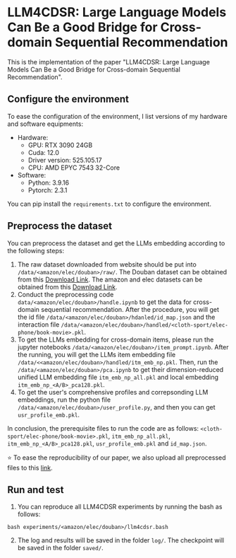 # LLM4CDSR: Large Language Models Can Be a Good Bridge for Cross-domain Sequential Recommendation

This is the implementation of the paper "LLM4CDSR: Large Language Models Can Be a Good Bridge for Cross-domain Sequential Recommendation".

## Configure the environment

To ease the configuration of the environment, I list versions of my hardware and software equipments:

- Hardware:
  - GPU: RTX 3090 24GB
  - Cuda: 12.0
  - Driver version: 525.105.17
  - CPU: AMD EPYC 7543 32-Core
- Software:
  - Python: 3.9.16
  - Pytorch: 2.3.1

You can pip install the `requirements.txt` to configure the environment.

## Preprocess the dataset

You can preprocess the dataset and get the LLMs embedding according to the following steps:

1. The raw dataset downloaded from website should be put into `/data/<amazon/elec/douban>/raw/`. The Douban dataset can be obtained from this [Download Link](https://www.researchgate.net/publication/350793434_Douban_dataset_ratings_item_details_user_profiles_tags_and_reviews). The amazon and elec datasets can be obtained from this [Download Link](https://cseweb.ucsd.edu/~jmcauley/datasets/amazon_v2/).
2. Conduct the preprocessing code `data/<amazon/elec/douban>/handle.ipynb` to get the data for cross-domain sequential recommendation. After the procedure, you will get the id file  `/data/<amazon/elec/douban>/hdanled/id_map.json` and the interaction file  `/data/<amazon/elec/douban>/handled/<cloth-sport/elec-phone/book-movie>.pkl`.
3. To get the LLMs embedding for cross-domain items, please run the jupyter notebooks `/data/<amazon/elec/douban>/item_prompt.ipynb`. After the running, you will get the LLMs item embedding file `/data/<<amazon/elec/douban>/handled/itm_emb_np.pkl`. Then, run the `/data/<amazon/elec/douban>/pca.ipynb` to get their dimension-reduced unified LLM embedding file `itm_emb_np_all.pkl` and local embedding `itm_emb_np_<A/B>_pca128.pkl`.
5. To get the user's comprehensive profiles and correpsonding LLM embeddings, run the python file `/data/<amazon/elec/douban>/user_profile.py`, and then you can get `usr_profile_emb.pkl`.

In conclusion, the prerequisite files to run the code are as follows: `<cloth-sport/elec-phone/book-movie>.pkl`, `itm_emb_np_all.pkl`, `itm_emb_np_<A/B>_pca128.pkl`, `usr_profile_emb.pkl` and `id_map.json`.

⭐️ To ease the reproducibility of our paper, we also upload all preprocessed files to this [link](https://ufile.io/succzmk4).

## Run and test

1. You can reproduce all LLM4CDSR experiments by running the bash as follows:

```
bash experiments/<amazon/elec/douban>/llm4cdsr.bash
```

2. The log and results will be saved in the folder `log/`. The checkpoint will be saved in the folder `saved/`.

